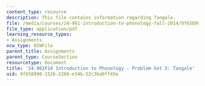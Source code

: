 ```yaml
---
content_type: resource
description: This file contains information regarding Tangale.
file: /media/courses/24-961-introduction-to-phonology-fall-2014/9f658990152b2266e34b52c3ba0ff45e_MIT24_961F14_pset5.pdf
file_type: application/pdf
learning_resource_types:
- Assignments
ocw_type: OCWFile
parent_title: Assignments
parent_type: CourseSection
resourcetype: Document
title: '24.961F14 Introduction to Phonology - Problem Set 5: Tangale'
uid: 9f658990-152b-2266-e34b-52c3ba0ff45e
---
```

